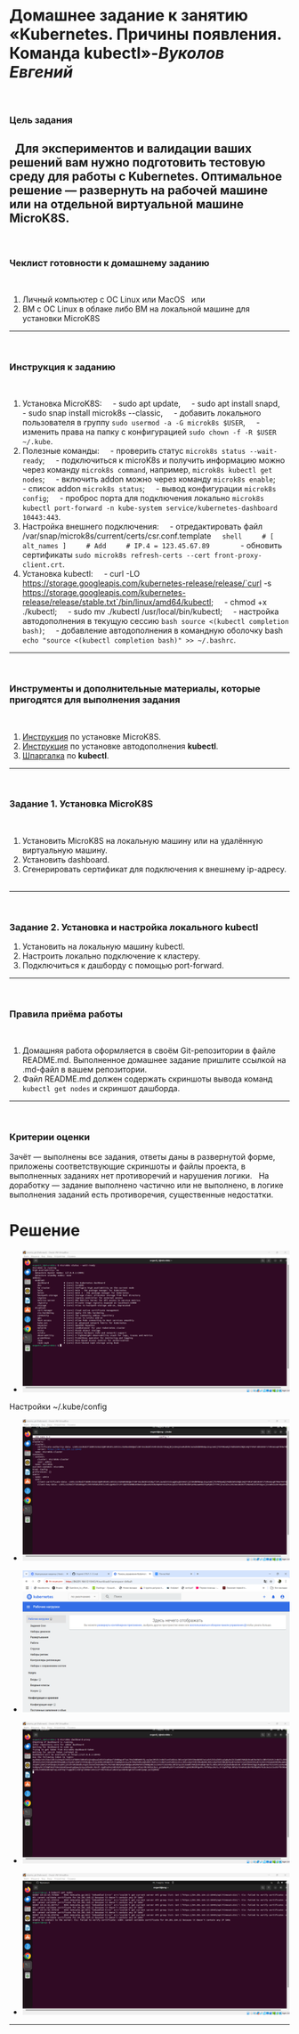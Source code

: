# **Домашнее задание к занятию «Kubernetes. Причины появления. Команда kubectl»**-***Вуколов Евгений***
 
### Цель задания
 
Для экспериментов и валидации ваших решений вам нужно подготовить тестовую среду для работы с Kubernetes. Оптимальное решение — развернуть на рабочей машине или на отдельной виртуальной машине MicroK8S.
 
------
 
### Чеклист готовности к домашнему заданию
 
1. Личный компьютер с ОС Linux или MacOS
 
или
 
2. ВМ c ОС Linux в облаке либо ВМ на локальной машине для установки MicroK8S  
 
------
 
### Инструкция к заданию
 
1. Установка MicroK8S:
    - sudo apt update,
    - sudo apt install snapd,
    - sudo snap install microk8s --classic,
    - добавить локального пользователя в группу `sudo usermod -a -G microk8s $USER`,
    - изменить права на папку с конфигурацией `sudo chown -f -R $USER ~/.kube`.
 
2. Полезные команды:
    - проверить статус `microk8s status --wait-ready`;
    - подключиться к microK8s и получить информацию можно через команду `microk8s command`, например, `microk8s kubectl get nodes`;
    - включить addon можно через команду `microk8s enable`;
    - список addon `microk8s status`;
    - вывод конфигурации `microk8s config`;
    - проброс порта для подключения локально `microk8s kubectl port-forward -n kube-system service/kubernetes-dashboard 10443:443`.
 
3. Настройка внешнего подключения:
    - отредактировать файл /var/snap/microk8s/current/certs/csr.conf.template
    ```shell
    # [ alt_names ]
    # Add
    # IP.4 = 123.45.67.89
    ```
    - обновить сертификаты `sudo microk8s refresh-certs --cert front-proxy-client.crt`.
 
4. Установка kubectl:
    - curl -LO https://storage.googleapis.com/kubernetes-release/release/`curl -s https://storage.googleapis.com/kubernetes-release/release/stable.txt`/bin/linux/amd64/kubectl;
    - chmod +x ./kubectl;
    - sudo mv ./kubectl /usr/local/bin/kubectl;
    - настройка автодополнения в текущую сессию `bash source <(kubectl completion bash)`;
    - добавление автодополнения в командную оболочку bash `echo "source <(kubectl completion bash)" >> ~/.bashrc`.
 
------
 
### Инструменты и дополнительные материалы, которые пригодятся для выполнения задания
 
1. [Инструкция](https://microk8s.io/docs/getting-started) по установке MicroK8S.
2. [Инструкция](https://kubernetes.io/ru/docs/reference/kubectl/cheatsheet/#bash) по установке автодополнения **kubectl**.
3. [Шпаргалка](https://kubernetes.io/ru/docs/reference/kubectl/cheatsheet/) по **kubectl**.
 
------
 
### Задание 1. Установка MicroK8S
 
1. Установить MicroK8S на локальную машину или на удалённую виртуальную машину.
2. Установить dashboard.
3. Сгенерировать сертификат для подключения к внешнему ip-адресу.
 
------
 
### Задание 2. Установка и настройка локального kubectl
1. Установить на локальную машину kubectl.
2. Настроить локально подключение к кластеру.
3. Подключиться к дашборду с помощью port-forward.
 
------
 
### Правила приёма работы
 
1. Домашняя работа оформляется в своём Git-репозитории в файле README.md. Выполненное домашнее задание пришлите ссылкой на .md-файл в вашем репозитории.
2. Файл README.md должен содержать скриншоты вывода команд `kubectl get nodes` и скриншот дашборда.
 
------
 
### Критерии оценки
Зачёт — выполнены все задания, ответы даны в развернутой форме, приложены соответствующие скриншоты и файлы проекта, в выполненных заданиях нет противоречий и нарушения логики.
 
На доработку — задание выполнено частично или не выполнено, в логике выполнения заданий есть противоречия, существенные недостатки.


# **Решение**

- ![scrin](https://github.com/Evgenii-379/1.1-1.1.md/blob/main/Снимок%20экрана%202025-03-07%20203240.png)

Настройки ~/.kube/config
- ![scrin](https://github.com/Evgenii-379/1.1-1.1.md/blob/main/Снимок%20экрана%202025-03-07%20203022.png)

- ![scrin](https://github.com/Evgenii-379/1.1-1.1.md/blob/main/Снимок%20экрана%202025-03-07%20204029.png)
- ![scrin](https://github.com/Evgenii-379/1.1-1.1.md/blob/main/Снимок%20экрана%202025-03-07%20204053.png)
- ![scrin](https://github.com/Evgenii-379/1.1-1.1.md/blob/main/Снимок%20экрана%202025-03-07%20205607.png)

---
